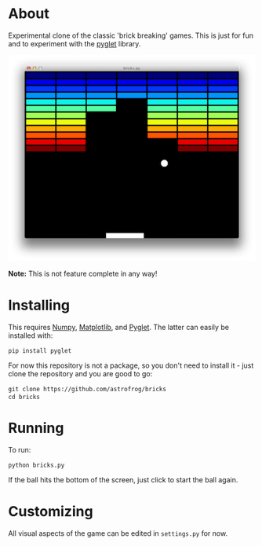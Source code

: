 About
=====

Experimental clone of the classic 'brick breaking' games. This is just for fun
and to experiment with the [pyglet](http://www.pyglet.org) library.

![screenshot](screenshot.png)

**Note:** This is not feature complete in any way!

Installing
==========

This requires [Numpy](http://www.numpy.org),
[Matplotlib](http://www.matplotlib.org), and [Pyglet](http://pyglet.org). The latter can easily be installed with:

    pip install pyglet

For now this repository is not a package, so you don't need to install it - just clone the repository and you are good to go:

    git clone https://github.com/astrofrog/bricks
    cd bricks

Running
=======

To run:

    python bricks.py

If the ball hits the bottom of the screen, just click to start the ball again.

Customizing
===========

All visual aspects of the game can be edited in ``settings.py`` for now.


